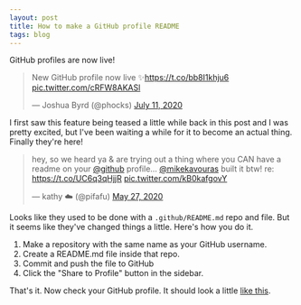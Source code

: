 ```yaml
---
layout: post
title: How to make a GitHub profile README
tags: blog
---
```


GitHub profiles are now live!

<blockquote class="twitter-tweet"><p lang="en" dir="ltr">New GitHub profile now live ✨<a href="https://t.co/bb8I1khju6">https://t.co/bb8I1khju6</a> <a href="https://t.co/cRFW8AKASl">pic.twitter.com/cRFW8AKASl</a></p>&mdash; Joshua Byrd (@phocks) <a href="https://twitter.com/phocks/status/1281883959140335617?ref_src=twsrc%5Etfw">July 11, 2020</a></blockquote> <script async src="https://platform.twitter.com/widgets.js" charset="utf-8"></script>

I first saw this feature being teased a little while back in this post and I was pretty excited, but I've been waiting a while for it to become an actual thing. Finally they're here!

<blockquote class="twitter-tweet"><p lang="en" dir="ltr">hey, so we heard ya &amp; are trying out a thing where you CAN have a readme on your <a href="https://twitter.com/github?ref_src=twsrc%5Etfw">@github</a> profile... <a href="https://twitter.com/mikekavouras?ref_src=twsrc%5Etfw">@mikekavouras</a> built it btw! re: <a href="https://t.co/UC6q3qHjjR">https://t.co/UC6q3qHjjR</a> <a href="https://t.co/kB0kafgovY">pic.twitter.com/kB0kafgovY</a></p>&mdash; kathy ☁️ (@pifafu) <a href="https://twitter.com/pifafu/status/1265773172520914944?ref_src=twsrc%5Etfw">May 27, 2020</a></blockquote> <script async src="https://platform.twitter.com/widgets.js" charset="utf-8"></script> 

Looks like they used to be done with a `.github/README.md` repo and file. But it seems like they've changed things a little. Here's how you do it.

1. Make a repository with the same name as your GitHub username.
2. Create a README.md file inside that repo.
3. Commit and push the file to GitHub
4. Click the "Share to Profile" button in the sidebar.

That's it. Now check your GitHub profile. It should look a little [like this](https://github.com/phocks).
